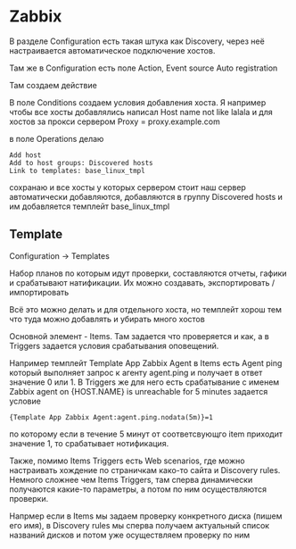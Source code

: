 # Zabbix

В разделе Configuration есть такая штука как Discovery, через неё настраивается автоматическое подключение хостов.

Там же в Configuration есть поле Action, Event source Auto registration

Там создаем действие

В поле Conditions создаем условия добавления хоста. Я например чтобы все хосты добавлялись написал Host name not like lalala и для хостов за прокси сервером Proxy = proxy.example.com

в поле Operations делаю

    Add host
    Add to host groups: Discovered hosts
    Link to templates: base_linux_tmpl

сохранаю и все хосты у которых сервером стоит наш сервер автоматически добавляются, добавляются в группу Discovered hosts и им добавляется темплейт base_linux_tmpl


## Template

Configuration -> Templates

Набор планов по которым идут проверки, составляются отчеты, гафики и срабатывают натификации.
Их можно создавать, экспортировать / импортировать

Всё это можно делать и для отдельного хоста, но темплейт хорош тем что туда можно добавлять и убирать много хостов

Основной элемент - Items. Там задается что проверяется и как, а в Triggers задается условия срабатывания оповещений.

Например темплейт Template App Zabbix Agent в Items есть Agent ping который выполняет запрос к агенту agent.ping и получает в ответ значение 0 или 1.
В Triggers  же для него есть срабатывание с именем Zabbix agent on {HOST.NAME} is unreachable for 5 minutes задается условие

    {Template App Zabbix Agent:agent.ping.nodata(5m)}=1

по которому если в течение 5 минут от соответсвующго item приходит значение 1, то срабатывает нотификация.

Также, помимо Items Triggers есть Web scenarios, где можно настраивать хождение по страничкам како-то сайта и Discovery rules.
Немного сложнее чем Items Triggers, там сперва динамически получаются какие-то параметры, а потом по ним осуществляются проверки.

Напрмер если в Items мы задаем проверку конкретного диска (пишем его имя), в Discovery rules мы сперва получаем актуальный список названий дисков и потом уже осуществляем проверку по ним
